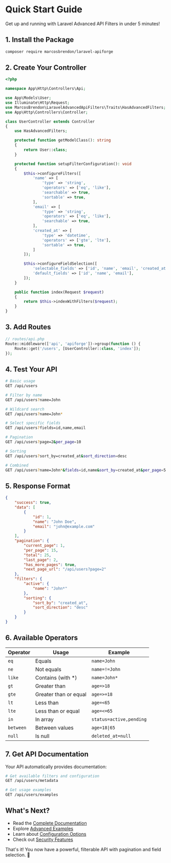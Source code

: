 # Quick Start Guide

Get up and running with Laravel Advanced API Filters in under 5 minutes!

## 1. Install the Package

```bash
composer require marcosbrendon/laravel-apiforge
```

## 2. Create Your Controller

```php
<?php

namespace App\Http\Controllers\Api;

use App\Models\User;
use Illuminate\Http\Request;
use MarcosBrendon\LaravelAdvancedApiFilters\Traits\HasAdvancedFilters;
use App\Http\Controllers\Controller;

class UserController extends Controller
{
    use HasAdvancedFilters;

    protected function getModelClass(): string
    {
        return User::class;
    }

    protected function setupFilterConfiguration(): void
    {
        $this->configureFilters([
            'name' => [
                'type' => 'string',
                'operators' => ['eq', 'like'],
                'searchable' => true,
                'sortable' => true,
            ],
            'email' => [
                'type' => 'string', 
                'operators' => ['eq', 'like'],
                'searchable' => true,
            ],
            'created_at' => [
                'type' => 'datetime',
                'operators' => ['gte', 'lte'],
                'sortable' => true,
            ]
        ]);

        $this->configureFieldSelection([
            'selectable_fields' => ['id', 'name', 'email', 'created_at'],
            'default_fields' => ['id', 'name', 'email'],
        ]);
    }

    public function index(Request $request)
    {
        return $this->indexWithFilters($request);
    }
}
```

## 3. Add Routes

```php
// routes/api.php
Route::middleware(['api', 'apiforge'])->group(function () {
    Route::get('/users', [UserController::class, 'index']);
});
```

## 4. Test Your API

```bash
# Basic usage
GET /api/users

# Filter by name
GET /api/users?name=John

# Wildcard search
GET /api/users?name=John*

# Select specific fields
GET /api/users?fields=id,name,email

# Pagination
GET /api/users?page=2&per_page=10

# Sorting
GET /api/users?sort_by=created_at&sort_direction=desc

# Combined
GET /api/users?name=John*&fields=id,name&sort_by=created_at&per_page=5
```

## 5. Response Format

```json
{
    "success": true,
    "data": [
        {
            "id": 1,
            "name": "John Doe",
            "email": "john@example.com"
        }
    ],
    "pagination": {
        "current_page": 1,
        "per_page": 15,
        "total": 25,
        "last_page": 2,
        "has_more_pages": true,
        "next_page_url": "/api/users?page=2"
    },
    "filters": {
        "active": {
            "name": "John*"
        },
        "sorting": {
            "sort_by": "created_at",
            "sort_direction": "desc"
        }
    }
}
```

## 6. Available Operators

| Operator | Usage | Example |
|----------|--------|---------|
| `eq` | Equals | `name=John` |
| `ne` | Not equals | `name=!=John` |
| `like` | Contains (with *) | `name=John*` |
| `gt` | Greater than | `age=>18` |
| `gte` | Greater than or equal | `age=>=18` |
| `lt` | Less than | `age=<65` |
| `lte` | Less than or equal | `age=<=65` |
| `in` | In array | `status=active,pending` |
| `between` | Between values | `age=18\|65` |
| `null` | Is null | `deleted_at=null` |

## 7. Get API Documentation

Your API automatically provides documentation:

```bash
# Get available filters and configuration
GET /api/users/metadata

# Get usage examples
GET /api/users/examples
```

## What's Next?

- Read the [Complete Documentation](../README.md)
- Explore [Advanced Examples](../examples/)
- Learn about [Configuration Options](CONFIGURATION.md)
- Check out [Security Features](SECURITY.md)

That's it! You now have a powerful, filterable API with pagination and field selection. 🚀
